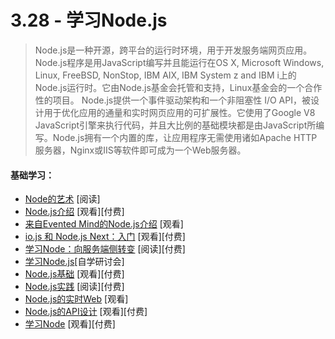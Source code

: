 <!-- 3.28 - Learn Node.js -->
# 3.28 - 学习Node.js
<!-- Node.js is an open-source, cross-platform runtime environment for developing server-side web applications. Node.js applications are written in JavaScript and can be run within the Node.js runtime on OS X, Microsoft Windows, Linux, FreeBSD, NonStop, IBM AIX, IBM System z and IBM i. Its work is hosted and supported by the Node.js Foundation, a collaborative project at Linux Foundation.

Node.js provides an event-driven architecture and a non-blocking I/O API designed to optimize an application's throughput and scalability for real-time web applications. It uses Google V8 JavaScript engine to execute code, and a large percentage of the basic modules are written in JavaScript. Node.js contains a built-in library to allow applications to act as a web server without software such as Apache HTTP Server, Nginx or IIS.

— Wikipedia -->

> Node.js是一种开源，跨平台的运行时环境，用于开发服务端网页应用。Node.js程序是用JavaScript编写并且能运行在OS X, Microsoft Windows, Linux, FreeBSD, NonStop, IBM AIX, IBM System z and IBM i上的Node.js运行时。它由Node.js基金会托管和支持，Linux基金会的一个合作性的项目。
> Node.js提供一个事件驱动架构和一个非阻塞性 I/O API，被设计用于优化应用的通量和实时网页应用的可扩展性。它使用了Google V8 JavaScript引擎来执行代码，并且大比例的基础模块都是由JavaScript所编写。Node.js拥有一个内置的库，让应用程序无需使用诸如Apache HTTP服务器，Nginx或IIS等软件即可成为一个Web服务器。

<!-- General Learning: -->
#### 基础学习：
<!-- The Art of Node [read]
Introduction to Node.js [watch][$]
Introduction to Node.js from Evented Mind [watch]
io.js and Node.js Next: Getting Started [watch][$]
Learning Node: Moving to the Server-Side [read][$]
Learn You The Node.js [self-guided workshops]
Node.js Basics [watch][$]
Node.js in Practice [read][$]
Real-time Web with Node.js [watch]
API Design in Node.js, v3 [watch][$]
Learn Node [watch][$] -->
- [Node的艺术](https://github.com/maxogden/art-of-node#the-art-of-node) [阅读]
- [Node.js介绍](https://frontendmasters.com/courses/node-js/) [观看][付费]
- [来自Evented Mind的Node.js介绍](https://www.eventedmind.com/classes/introduction-to-node-js-4c0326de) [观看]
- [io.js 和 Node.js Next：入门](http://www.pluralsight.com/courses/running-node-applications-io-js) [观看][付费]
- [学习Node：向服务端侧转变](https://www.amazon.com/Learning-Node-Server-Side-Shelley-Powers/dp/1491943122/?&_encoding=UTF8&tag=frontend-handbook-20&linkCode=ur2&linkId=264ce29eb0775f4e8ccb7db892539555&camp=1789&creative=9325) [阅读][付费]
- [学习Node.js](https://github.com/workshopper/learnyounode)[自学研讨会]
- [Node.js基础](http://teamtreehouse.com/library/nodejs-basics) [观看][付费]
- [Node.js实践](https://www.amazon.com/Node-js-Practice-Alex-R-Young/dp/1617290939/?&_encoding=UTF8&tag=frontend-handbook-20&linkCode=ur2&linkId=e202c01e97ebad79157fab3b59723e94&camp=1789&creative=9325) [阅读][付费]
- [Node.js的实时Web](https://www.codeschool.com/courses/real-time-web-with-node-js) [观看]
- [Node.js的API设计](https://frontendmasters.com/courses/api-design-nodejs-v3/) [观看][付费]
- [学习Node](https://learnnode.com/) [观看][付费]